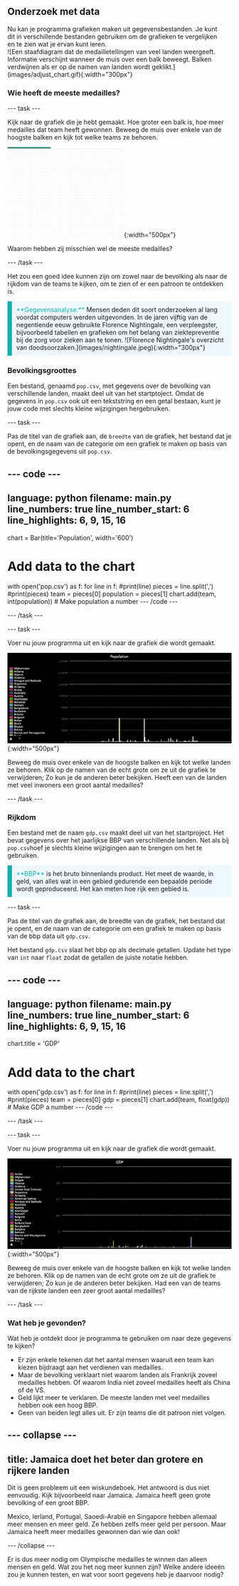 ## Onderzoek met data

<div style="display: flex; flex-wrap: wrap">
<div style="flex-basis: 200px; flex-grow: 1; margin-right: 15px;">
Nu kan je programma grafieken maken uit gegevensbestanden. Je kunt dit in verschillende bestanden gebruiken om de grafieken te vergelijken en te zien wat je ervan kunt leren.
</div>
<div>
![Een staafdiagram dat de medailletellingen van veel landen weergeeft. Informatie verschijnt wanneer de muis over een balk beweegt. Balken verdwijnen als er op de namen van landen wordt geklikt.](images/adjust_chart.gif){:width="300px"}
</div>
</div>

### Wie heeft de meeste medailles?

--- task ---

Kijk naar de grafiek die je hebt gemaakt. Hoe groter een balk is, hoe meer medailles dat team heeft gewonnen. Beweeg de muis over enkele van de hoogste balken en kijk tot welke teams ze behoren.

![Een staafdiagram dat de bevolking van veel landen weergeeft. Informatie verschijnt wanneer de muis over een balk beweegt. Balken verdwijnen als er op de namen van landen wordt geklikt.](images/adjust_chart.gif){:width="500px"}

Waarom hebben zij misschien wel de meeste medailles?

--- /task ---

Het zou een goed idee kunnen zijn om zowel naar de bevolking als naar de rijkdom van de teams te kijken, om te zien of er een patroon te ontdekken is.

<p style="border-left: solid; border-width:10px; border-color: #0faeb0; background-color: aliceblue; padding: 10px;">
<span style="color: #0faeb0">**Gegevensanalyse:**</span> Mensen deden dit soort onderzoeken al lang voordat computers werden uitgevonden. In de jaren vijftig van de negentiende eeuw gebruikte Florence Nightingale, een verpleegster, bijvoorbeeld tabellen en grafieken om het belang van ziektepreventie bij de zorg voor zieken aan te tonen. 
![Florence Nightingale's overzicht van doodsoorzaken.](images/nightingale.jpeg){:width="300px"}
</p>

### Bevolkingsgroottes

Een bestand, genaamd `pop.csv`, met gegevens over de bevolking van verschillende landen, maakt deel uit van het startptoject. Omdat de gegevens in `pop.csv` ook uit een tekststring en een getal bestaan, kunt je jouw code met slechts kleine wijzigingen hergebruiken.

--- task ---

Pas de titel van de grafiek aan, de `breedte` van de grafiek, het bestand dat je opent, en de naam van de categorie om een grafiek te maken op basis van de bevolkingsgegevens uit `pop.csv`.

--- code ---
---
language: python filename: main.py line_numbers: true line_number_start: 6
line_highlights: 6, 9, 15, 16
---
chart = Bar(title='Population', width='600')

# Add data to the chart
with open('pop.csv') as f: for line in f: #print(line) pieces = line.split(',') #print(pieces) team = pieces[0] population = pieces[1] chart.add(team, int(population))  # Make population a number --- /code ---

--- /task ---

--- task ---

Voer nu jouw programma uit en kijk naar de grafiek die wordt gemaakt.

![Een staafdiagram dat de bevolking van veel landen weergeeft. Informatie verschijnt wanneer de muis over een balk beweegt. Balken verdwijnen als er op de namen van landen wordt geklikt.](images/pop.gif){:width="500px"}

Beweeg de muis over enkele van de hoogste balken en kijk tot welke landen ze behoren. Klik op de namen van de echt grote om ze uit de grafiek te verwijderen; Zo kun je de anderen beter bekijken. Heeft een van de landen met veel inwoners een groot aantal medailles?

--- /task ---

### Rijkdom

Een bestand met de naam `gdp.csv` maakt deel uit van het startproject. Het bevat gegevens over het jaarlijkse BBP van verschillende landen. Net als bij `pop.csv`hoef je slechts kleine wijzigingen aan te brengen om het te gebruiken.

<p style="border-left: solid; border-width:10px; border-color: #0faeb0; background-color: aliceblue; padding: 10px;">
<span style="color: #0faeb0">**BBP**</span> is het bruto binnenlands product. Het meet de waarde, in geld, van alles wat in een gebied gedurende een bepaalde periode wordt geproduceerd. Het kan meten hoe rijk een gebied is.
</p>

--- task ---

Pas de titel van de grafiek aan, de breedte van de grafiek, het bestand dat je opent, en de naam van de categorie om een grafiek te maken op basis van de bbp data uit `gdp.csv`.

Het bestand `gdp.csv` slaat het bbp op als decimale getallen. Update het type van `int` naar `float` zodat de getallen de juiste notatie hebben.

--- code ---
---
language: python filename: main.py line_numbers: true line_number_start: 6
line_highlights: 6, 9, 15, 16
---
chart.title = 'GDP'

# Add data to the chart
with open('gdp.csv') as f: for line in f: #print(line) pieces = line.split(',') #print(pieces) team = pieces[0] gdp = pieces[1] chart.add(team, float(gdp))  # Make GDP a number --- /code ---

--- /task ---

--- task ---

Voer nu jouw programma uit en kijk naar de grafiek die wordt gemaakt.

![Een staafdiagram dat het BBP van veel landen weergeeft. Informatie verschijnt wanneer de muis over een balk beweegt. Balken verdwijnen als er op de namen van landen wordt geklikt.](images/gdp.gif){:width="500px"}

Beweeg de muis over enkele van de hoogste balken en kijk tot welke landen ze behoren. Klik op de namen van de echt grote om ze uit de grafiek te verwijderen; Zo kun je de anderen beter bekijken. Had een van de teams van de rijkste landen een zeer groot aantal medailles?

--- /task ---

### Wat heb je gevonden?
Wat heb je ontdekt door je programma te gebruiken om naar deze gegevens te kijken?

 - Er zijn enkele tekenen dat het aantal mensen waaruit een team kan kiezen bijdraagt aan het verdienen van medailles.
 - Maar de bevolking verklaart niet waarom landen als Frankrijk zoveel medailles hebben. Of waarom India niet zoveel medailles heeft als China of de VS.
 - Geld lijkt meer te verklaren. De meeste landen met veel medailles hebben ook een hoog BBP.
 - Geen van beiden legt alles uit. Er zijn teams die dit patroon niet volgen.

--- collapse ---
---
title: Jamaica doet het beter dan grotere en rijkere landen
---
Dit is geen probleem uit een wiskundeboek. Het antwoord is dus niet eenvoudig. Kijk bijvoorbeeld naar Jamaica. Jamaica heeft geen grote bevolking of een groot BBP.

Mexico, Ierland, Portugal, Saoedi-Arabië en Singapore hebben allemaal meer mensen en meer geld. Ze hebben zelfs meer geld per persoon. Maar Jamaica heeft meer medailles gewonnen dan wie dan ook!

--- /collapse ---

Er is dus meer nodig om Olympische medailles te winnen dan alleen mensen en geld. Wat zou het nog meer kunnen zijn? Welke andere ideeën zou je kunnen testen, en wat voor soort gegevens heb je daarvoor nodig?
